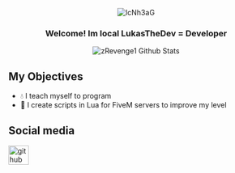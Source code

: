</div>

<div align="center">
  
![lcNh3aG](https://user-images.githubusercontent.com/76884751/148532733-deeb574b-7d25-40bc-aad1-d5e838760ce2.gif)
  
  
### Welcome! Im local LukasTheDev = Developer
  
<img align="center" src="https://github-readme-stats.vercel.app/api?username=LukasTheDeveloper&include_all_commits=true&count_private=true&show_icons=true&line_height=20&title_color=7A7ADB&icon_color=2234AE&text_color=D3D3D3&bg_color=0,000000,130F40" alt="zRevenge1 Github Stats">

</div>
  
## My Objectives
- 💧 I teach myself to program
- 🌺 I create scripts in Lua for FiveM servers to improve my level
  
## Social media

<a href="https://github.com/LukasTheDeveloper" target="blank"><img align="center" src="https://rajlab.org/icons/github_white.png" alt="github" height="38" width="40" /></a>
